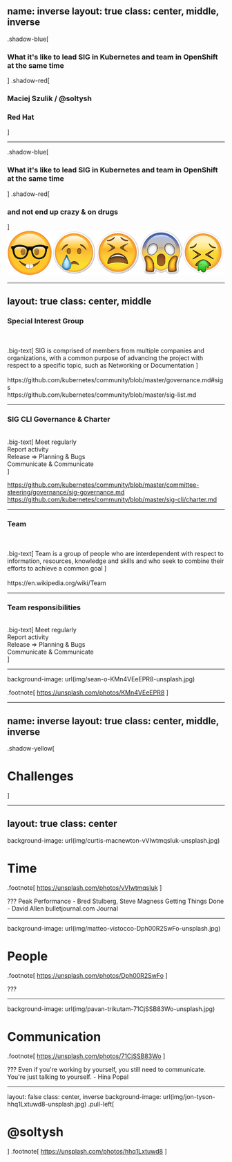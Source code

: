 name: inverse
layout: true
class: center, middle, inverse
---

.shadow-blue[
### What it's like to lead SIG in Kubernetes and team in OpenShift at the same time
]
.shadow-red[
### Maciej Szulik / @soltysh
### Red Hat
]


---
.shadow-blue[
### What it's like to lead SIG in Kubernetes and team in OpenShift at the same time
]
.shadow-red[
### and not end up crazy & on drugs
]
<br />
![emojis](img/emojis.png)


---
layout: true
class: center, middle
---
### Special Interest Group
<br />
<br />
.big-text[
SIG is comprised of members from multiple companies and organizations,
with a common purpose of advancing the project with respect to a specific topic,
such as Networking or Documentation
]
<br />
<br />
https://github.com/kubernetes/community/blob/master/governance.md#sigs
<br />
https://github.com/kubernetes/community/blob/master/sig-list.md


---
### SIG CLI Governance & Charter
<br />
.big-text[
Meet regularly <br />
Report activity <br />
Release => Planning & Bugs <br />
Communicate & Communicate <br />
]

https://github.com/kubernetes/community/blob/master/committee-steering/governance/sig-governance.md
https://github.com/kubernetes/community/blob/master/sig-cli/charter.md

---
### Team
<br />
<br />
.big-text[
Team is a group of people who are interdependent with respect to information,
resources, knowledge and skills and who seek to combine their efforts to achieve
a common goal
]
<br />
<br />
https://en.wikipedia.org/wiki/Team


---
### Team responsibilities
<br />
.big-text[
Meet regularly <br />
Report activity <br />
Release => Planning & Bugs <br />
Communicate & Communicate <br />
]


---
background-image: url(img/sean-o-KMn4VEeEPR8-unsplash.jpg)

.footnote[
https://unsplash.com/photos/KMn4VEeEPR8
]


---
name: inverse
layout: true
class: center, middle, inverse
---
.shadow-yellow[
# Challenges
]

---
layout: true
class: center
---
background-image: url(img/curtis-macnewton-vVIwtmqsIuk-unsplash.jpg)


# Time

.footnote[
https://unsplash.com/photos/vVIwtmqsIuk
]

???
Peak Performance - Bred Stulberg, Steve Magness
Getting Things Done - David Allen
bulletjournal.com
Journal


---
background-image: url(img/matteo-vistocco-Dph00R2SwFo-unsplash.jpg)

# People

.footnote[
https://unsplash.com/photos/Dph00R2SwFo
]

???


---
background-image: url(img/pavan-trikutam-71CjSSB83Wo-unsplash.jpg)

# Communication

.footnote[
https://unsplash.com/photos/71CjSSB83Wo
]


???
Even if you're working by yourself, you still need to communicate. You're just talking to yourself. - Hina Popal


---
layout: false
class: center, inverse
background-image: url(img/jon-tyson-hhq1Lxtuwd8-unsplash.jpg)
.pull-left[
<br />
# @soltysh
]
.footnote[
https://unsplash.com/photos/hhq1Lxtuwd8
]
